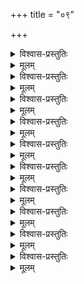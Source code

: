 +++
title = "०९"

+++

<details><summary>विश्वास-प्रस्तुतिः</summary>

आद्ये चकार नवमे शतके शठारिः  
तत् शेषतानुभवसन्मतिसम्मतेन ।  
निश्चित्य सर्वविधबन्धुतया तमीशम्  
आपत्सखम् प्रणमत इति परोपदेशम् ॥ ९–१ ॥
</details>

<details><summary>मूलम्</summary>

आद्ये चकार नवमे शतके शठारिः  
तत् शेषतानुभवसन्मतिसम्मतेन ।  
निश्चित्य सर्वविधबन्धुतया तमीशम्  
आपत्सखम् प्रणमत इति परोपदेशम् ॥ ९–१ ॥
</details>

<details><summary>विश्वास-प्रस्तुतिः</summary>

बन्धुत्वतः स्वमनुकम्पितवन्तम् आदौ  
आसन्नधाम्नि भुजगाधिपतौ शयानम् ।  
स्वापेक्षितम् मुनिरयाचत तम् द्वितीये  
तस्य एकरूपशयनेपि च दुःखितोभूत् ॥ ९–२ ॥
</details>

<details><summary>मूलम्</summary>

बन्धुत्वतः स्वमनुकम्पितवन्तम् आदौ  
आसन्नधाम्नि भुजगाधिपतौ शयानम् ।  
स्वापेक्षितम् मुनिरयाचत तम् द्वितीये  
तस्य एकरूपशयनेपि च दुःखितोभूत् ॥ ९–२ ॥
</details>

<details><summary>विश्वास-प्रस्तुतिः</summary>

नारायणे मयि सति स्वभरार्थचिन्ता  
नार्हा तव इति विभुना बहुमानभाजा ।  
आविष्कृताम् निरवधिम् निजशीलवत्ताम्  
अन्यादृशीम् अनुबभूव मुनिः तृतीये ॥ ९–३ ॥
</details>

<details><summary>मूलम्</summary>

नारायणे मयि सति स्वभरार्थचिन्ता  
नार्हा तव इति विभुना बहुमानभाजा ।  
आविष्कृताम् निरवधिम् निजशीलवत्ताम्  
अन्यादृशीम् अनुबभूव मुनिः तृतीये ॥ ९–३ ॥
</details>

<details><summary>विश्वास-प्रस्तुतिः</summary>

शीलाधिकश्रियम् उरः स्थलतो दधानोपि  
आत्मेप्सितम् न दिशत्यति अतिमात्र खिन्नः ।  
लब्ध्वा ततः कमपि तस्य कृपाकटाक्षम्  
आद्राक्षम् ईशम् इति स प्रजहर्ष तुर्ये ॥ ९–४ ॥
</details>

<details><summary>मूलम्</summary>

शीलाधिकश्रियम् उरः स्थलतो दधानोपि  
आत्मेप्सितम् न दिशत्यति अतिमात्र खिन्नः ।  
लब्ध्वा ततः कमपि तस्य कृपाकटाक्षम्  
आद्राक्षम् ईशम् इति स प्रजहर्ष तुर्ये ॥ ९–४ ॥
</details>
 

<details><summary>विश्वास-प्रस्तुतिः</summary>

आलोकनम् च तदचाक्षुषम् इत्यथार्तः  
दृष्ट्वा च तत् स्मरणहेतुपदार्थजातम् ।  
आसन्नहानिकतया आवसितः सुसक्तः  
दुःखेन दुःसहतरेण स पञ्चमेऽभूत् ॥ ९–५ ॥
</details>

<details><summary>मूलम्</summary>

आलोकनम् च तदचाक्षुषम् इत्यथार्तः  
दृष्ट्वा च तत् स्मरणहेतुपदार्थजातम् ।  
आसन्नहानिकतया आवसितः सुसक्तः  
दुःखेन दुःसहतरेण स पञ्चमेऽभूत् ॥ ९–५ ॥
</details>

<details><summary>विश्वास-प्रस्तुतिः</summary>

स्वस्यात्मताम् अगणयन् स्वयमर्थयित्वा  
स्वम् प्राप्य हर्षविवशो हरिरित्यधस्तात् ।  
यत् शीलम् अन्वभवत् अस्य तदेव दैवात्  
संस्मृत्य स दृतमनाः व्यसनी च षष्ठे ॥ ९–६ ॥
</details>

<details><summary>मूलम्</summary>

स्वस्यात्मताम् अगणयन् स्वयमर्थयित्वा  
स्वम् प्राप्य हर्षविवशो हरिरित्यधस्तात् ।  
यत् शीलम् अन्वभवत् अस्य तदेव दैवात्  
संस्मृत्य स दृतमनाः व्यसनी च षष्ठे ॥ ९–६ ॥
</details>
 

<details><summary>विश्वास-प्रस्तुतिः</summary>

स्वीयम् वियोगिजन हन्तृ निजाभिरूप्यम्  
विस्मृत्य सम्श्रितजनैः वसतः सहैव ।  
अर्चाहरेः क्वचन तत्प्रतिबोधनाय  
दूतीचकार विहगान् अधिसप्तमम् सः ॥ ९–७ ॥
</details>

<details><summary>मूलम्</summary>

स्वीयम् वियोगिजन हन्तृ निजाभिरूप्यम्  
विस्मृत्य सम्श्रितजनैः वसतः सहैव ।  
अर्चाहरेः क्वचन तत्प्रतिबोधनाय  
दूतीचकार विहगान् अधिसप्तमम् सः ॥ ९–७ ॥
</details>
 

<details><summary>विश्वास-प्रस्तुतिः</summary>

ईशे समाजिगमिषति अपि दूतवाक्यैः  
तावद् विलम्बम् असहन् मुनिः अस्य भौमम् ।  
देवीजुषः कमपि देशविशेषम् आरात्  
यायाम् कदा इति अवधिम् अर्थयत् अष्टमेन ॥ ९–८ ॥
</details>

<details><summary>मूलम्</summary>

ईशे समाजिगमिषति अपि दूतवाक्यैः  
तावद् विलम्बम् असहन् मुनिः अस्य भौमम् ।  
देवीजुषः कमपि देशविशेषम् आरात्  
यायाम् कदा इति अवधिम् अर्थयत् अष्टमेन ॥ ९–८ ॥
</details>

<details><summary>विश्वास-प्रस्तुतिः</summary>

स्वप्राप्तिकालम् अविभावयति इन्दिरेशे  
कृष्णे गवाम् अवनधर्मिणि गोपिकानाम् ।  
सायम् समागमविलम्बिनि योऽवसादः  
आसीत् स एव नवमे स्फुरितः शठारेः ॥ ९–९ ॥
</details>

<details><summary>मूलम्</summary>

स्वप्राप्तिकालम् अविभावयति इन्दिरेशे  
कृष्णे गवाम् अवनधर्मिणि गोपिकानाम् ।  
सायम् समागमविलम्बिनि योऽवसादः  
आसीत् स एव नवमे स्फुरितः शठारेः ॥ ९–९ ॥
</details>

<details><summary>विश्वास-प्रस्तुतिः</summary>

प्राप्तिप्रदानसमयोयम् इति प्रकाश्य  
स्वस्य प्रियम् महति कृष्णपुरे वसन्तम् ।  
ईशम् यथाशकनम् आश्रयत इति हर्षात्  
अन्योपदेशम् अकरोत् दशमे मुनीन्द्रः ॥ ९–१० ॥
</details>

<details><summary>मूलम्</summary>

प्राप्तिप्रदानसमयोयम् इति प्रकाश्य  
स्वस्य प्रियम् महति कृष्णपुरे वसन्तम् ।  
ईशम् यथाशकनम् आश्रयत इति हर्षात्  
अन्योपदेशम् अकरोत् दशमे मुनीन्द्रः ॥ ९–१० ॥
</details>

